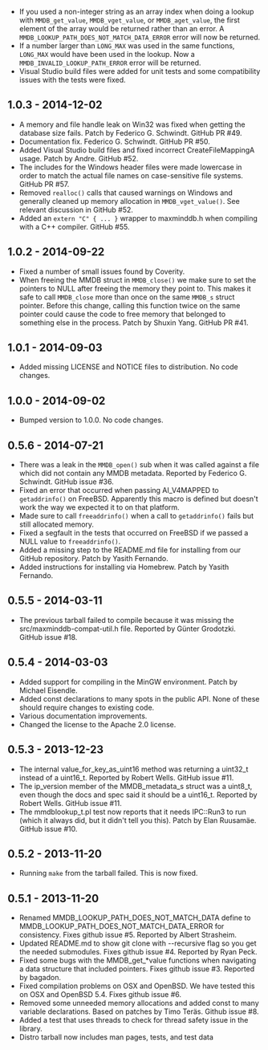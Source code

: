 * If you used a non-integer string as an array index when doing a lookup with
  `MMDB_get_value`, `MMDB_vget_value`, or `MMDB_aget_value`, the first element
  of the array would be returned rather than an error. A
  `MMDB_LOOKUP_PATH_DOES_NOT_MATCH_DATA_ERROR` error will now be returned.
* If a number larger than `LONG_MAX` was used in the same functions,
  `LONG_MAX` would have been used in the lookup. Now a
  `MMDB_INVALID_LOOKUP_PATH_ERROR` error will be returned.
* Visual Studio build files were added for unit tests and some compatibility
  issues with the tests were fixed.


## 1.0.3 - 2014-12-02

* A memory and file handle leak on Win32 was fixed when getting the database
  size fails. Patch by Federico G. Schwindt. GitHub PR #49.
* Documentation fix. Federico G. Schwindt. GitHub PR #50.
* Added Visual Studio build files and fixed incorrect CreateFileMappingA
  usage. Patch by Andre. GitHub #52.
* The includes for the Windows header files were made lowercase in order to
  match the actual file names on case-sensitive file systems. GitHub PR #57.
* Removed `realloc()` calls that caused warnings on Windows and generally
  cleaned up memory allocation in `MMDB_vget_value()`. See relevant discussion
  in GitHub #52.
* Added an `extern "C" { ... }` wrapper to maxminddb.h when compiling with a
  C++ compiler. GitHub #55.


## 1.0.2 - 2014-09-22

* Fixed a number of small issues found by Coverity.
* When freeing the MMDB struct in `MMDB_close()` we make sure to set the
  pointers to NULL after freeing the memory they point to. This makes it safe
  to call `MMDB_close` more than once on the same `MMDB_s` struct
  pointer. Before this change, calling this function twice on the same pointer
  could cause the code to free memory that belonged to something else in the
  process. Patch by Shuxin Yang. GitHub PR #41.


## 1.0.1 - 2014-09-03

* Added missing LICENSE and NOTICE files to distribution. No code changes.


## 1.0.0 - 2014-09-02

* Bumped version to 1.0.0. No code changes.


## 0.5.6 - 2014-07-21

* There was a leak in the `MMDB_open()` sub when it was called against a file
  which did not contain any MMDB metadata. Reported by Federico
  G. Schwindt. GitHub issue #36.
* Fixed an error that occurred when passing AI_V4MAPPED to `getaddrinfo()` on
  FreeBSD. Apparently this macro is defined but doesn't work the way we
  expected it to on that platform.
* Made sure to call `freeaddrinfo()` when a call to `getaddrinfo()` fails but
  still allocated memory.
* Fixed a segfault in the tests that occurred on FreeBSD if we passed a NULL
  value to `freeaddrinfo()`.
* Added a missing step to the README.md file for installing from our GitHub
  repository. Patch by Yasith Fernando.
* Added instructions for installing via Homebrew. Patch by Yasith Fernando.


## 0.5.5 - 2014-03-11

* The previous tarball failed to compile because it was missing the
  src/maxminddb-compat-util.h file. Reported by Günter Grodotzki. GitHub issue
  #18.


## 0.5.4 - 2014-03-03

* Added support for compiling in the MinGW environment. Patch by Michael
  Eisendle.
* Added const declarations to many spots in the public API. None of these
  should require changes to existing code.
* Various documentation improvements.
* Changed the license to the Apache 2.0 license.


## 0.5.3 - 2013-12-23

* The internal value_for_key_as_uint16 method was returning a uint32_t instead
  of a uint16_t. Reported by Robert Wells. GitHub issue #11.
* The ip_version member of the MMDB_metadata_s struct was a uint8_t, even
  though the docs and spec said it should be a uint16_t. Reported by Robert
  Wells. GitHub issue #11.
* The mmdblookup_t.pl test now reports that it needs IPC::Run3 to run (which
  it always did, but it didn't tell you this). Patch by Elan Ruusamäe. GitHub
  issue #10.


## 0.5.2 - 2013-11-20

* Running `make` from the tarball failed. This is now fixed.


## 0.5.1 - 2013-11-20

* Renamed MMDB_LOOKUP_PATH_DOES_NOT_MATCH_DATA define to
  MMDB_LOOKUP_PATH_DOES_NOT_MATCH_DATA_ERROR for consistency. Fixes github
  issue #5. Reported by Albert Strasheim.
* Updated README.md to show git clone with --recursive flag so you get the
  needed submodules. Fixes github issue #4. Reported by Ryan Peck.
* Fixed some bugs with the MMDB_get_*value functions when navigating a data
  structure that included pointers. Fixes github issue #3. Reported by
  bagadon.
* Fixed compilation problems on OSX and OpenBSD. We have tested this on OSX
  and OpenBSD 5.4. Fixes github issue #6.
* Removed some unneeded memory allocations and added const to many variable
  declarations. Based on patches by Timo Teräs. Github issue #8.
* Added a test that uses threads to check for thread safety issue in the
  library.
* Distro tarball now includes man pages, tests, and test data
